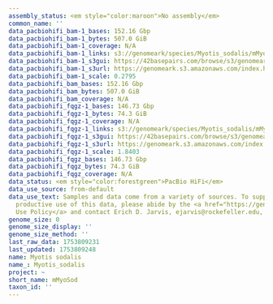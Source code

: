 ```yaml
---
assembly_status: <em style="color:maroon">No assembly</em>
common_name: ''
data_pacbiohifi_bam-1_bases: 152.16 Gbp
data_pacbiohifi_bam-1_bytes: 507.0 GiB
data_pacbiohifi_bam-1_coverage: N/A
data_pacbiohifi_bam-1_links: s3://genomeark/species/Myotis_sodalis/mMyoSod1/genomic_data/pacbio_hifi/<br>
data_pacbiohifi_bam-1_s3gui: https://42basepairs.com/browse/s3/genomeark/species/Myotis_sodalis/mMyoSod1/genomic_data/pacbio_hifi/
data_pacbiohifi_bam-1_s3url: https://genomeark.s3.amazonaws.com/index.html?prefix=species/Myotis_sodalis/mMyoSod1/genomic_data/pacbio_hifi/
data_pacbiohifi_bam-1_scale: 0.2795
data_pacbiohifi_bam_bases: 152.16 Gbp
data_pacbiohifi_bam_bytes: 507.0 GiB
data_pacbiohifi_bam_coverage: N/A
data_pacbiohifi_fqgz-1_bases: 146.73 Gbp
data_pacbiohifi_fqgz-1_bytes: 74.3 GiB
data_pacbiohifi_fqgz-1_coverage: N/A
data_pacbiohifi_fqgz-1_links: s3://genomeark/species/Myotis_sodalis/mMyoSod1/genomic_data/pacbio_hifi/<br>
data_pacbiohifi_fqgz-1_s3gui: https://42basepairs.com/browse/s3/genomeark/species/Myotis_sodalis/mMyoSod1/genomic_data/pacbio_hifi/
data_pacbiohifi_fqgz-1_s3url: https://genomeark.s3.amazonaws.com/index.html?prefix=species/Myotis_sodalis/mMyoSod1/genomic_data/pacbio_hifi/
data_pacbiohifi_fqgz-1_scale: 1.8403
data_pacbiohifi_fqgz_bases: 146.73 Gbp
data_pacbiohifi_fqgz_bytes: 74.3 GiB
data_pacbiohifi_fqgz_coverage: N/A
data_status: <em style="color:forestgreen">PacBio HiFi</em>
data_use_source: from-default
data_use_text: Samples and data come from a variety of sources. To support fair and
  productive use of this data, please abide by the <a href="https://genome10k.soe.ucsc.edu/data-use-policies/">Data
  Use Policy</a> and contact Erich D. Jarvis, ejarvis@rockefeller.edu, with any questions.
genome_size: 0
genome_size_display: ''
genome_size_method: ''
last_raw_data: 1753809231
last_updated: 1753809248
name: Myotis sodalis
name_: Myotis_sodalis
project: ~
short_name: mMyoSod
taxon_id: ''
---
```

